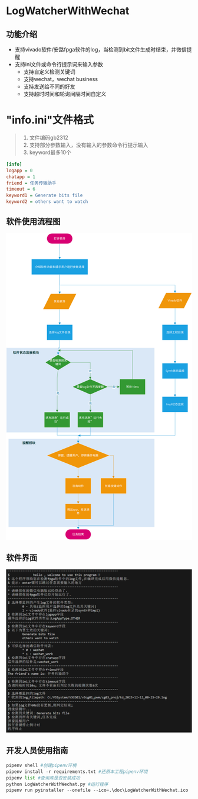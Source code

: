 # LogWatcherWithWechat

## 功能介绍

- 支持vivado软件/安路fpga软件的log，当检测到bit文件生成时结束，并微信提醒
- 支持ini文件或命令行提示词来输入参数
  - 支持自定义检测关键词
  - 支持wechat，wechat business
  - 支持发送给不同的好友
  - 支持超时时间和轮询间隔时间自定义


# "info.ini"文件格式
> 1. 文件编码gb2312
> 2. 支持部分参数输入，没有输入的参数命令行提示输入
> 3. keyword最多10个
```ini
[info]
logapp = 0
chatapp = 1
friend = 任务传输助手
timeout = 6
keyword1 = Generate bits file
keyword2 = others want to watch
```

## 软件使用流程图


![image-LogWatcherWithWechat流程图](doc/LogWatcherWithWechat流程图.png)

## 软件界面

![image-app_screenshot](doc/app_screenshot.png)

## 开发人员使用指南

```python
pipenv shell #创建pipenv环境
pipenv install -r requirements.txt #还原本工程pipenv环境
pipenv list #查询库是否安装成功
python LogWatcherWithWechat.py #运行程序 
pipenv run pyinstaller --onefile --ico=.\doc\LogWatcherWithWechat.ico  LogWatcherWithWechat.py #打包成exe
```

